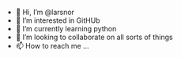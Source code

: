 - 👋 Hi, I’m @larsnor
- 👀 I’m interested in GitHUb
- 🌱 I’m currently learning python
- 💞️ I’m looking to collaborate on all sorts of things
- 📫 How to reach me ...

<!---
larsnor/larsnor is a ✨ special ✨ repository because its `README.md` (this file) appears on your GitHub profile.
You can click the Preview link to take a look at your changes.
--->
